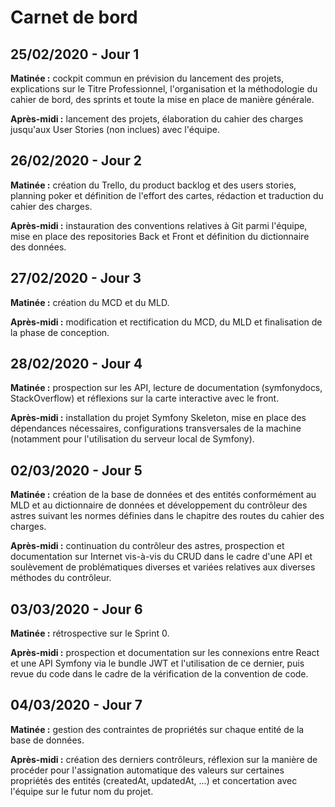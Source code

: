 # Carnet de bord

## 25/02/2020 - Jour 1

**Matinée :** cockpit commun en prévision du lancement des projets, explications sur le Titre Professionnel, l'organisation et la méthodologie du cahier de bord, des sprints et toute la mise en place de manière générale.

**Après-midi :** lancement des projets, élaboration du cahier des charges jusqu'aux User Stories (non inclues) avec l'équipe.

## 26/02/2020 - Jour 2

**Matinée :** création du Trello, du product backlog et des users stories, planning poker et définition de l'effort des cartes, rédaction et traduction du cahier des charges.

**Après-midi :** instauration des conventions relatives à Git parmi l'équipe, mise en place des repositories Back et Front et définition du dictionnaire des données.

## 27/02/2020 - Jour 3

**Matinée :** création du MCD et du MLD.

**Après-midi :** modification et rectification du MCD, du MLD et finalisation de la phase de conception.

## 28/02/2020 - Jour 4

**Matinée :** prospection sur les API, lecture de documentation (symfonydocs, StackOverflow) et réflexions sur la carte interactive avec le front.

**Après-midi :** installation du projet Symfony Skeleton, mise en place des dépendances nécessaires, configurations transversales de la machine (notamment pour l'utilisation du serveur local de Symfony).

## 02/03/2020 - Jour 5

**Matinée :** création de la base de données et des entités conformément au MLD et au dictionnaire de données et développement du contrôleur des astres suivant les normes définies dans le chapitre des routes du cahier des charges.

**Après-midi :** continuation du contrôleur des astres, prospection et documentation sur Internet vis-à-vis du CRUD dans le cadre d'une API et soulèvement de problématiques diverses et variées relatives aux diverses méthodes du contrôleur.

## 03/03/2020 - Jour 6

**Matinée :** rétrospective sur le Sprint 0.

**Après-midi :** prospection et documentation sur les connexions entre React et une API Symfony via le bundle JWT et l'utilisation de ce dernier, puis revue du code dans le cadre de la vérification de la convention de code.

## 04/03/2020 - Jour 7

**Matinée :** gestion des contraintes de propriétés sur chaque entité de la base de données.

**Après-midi :** création des derniers contrôleurs, réflexion sur la manière de procéder pour l'assignation automatique des valeurs sur certaines propriétés des entités (createdAt, updatedAt, ...) et concertation avec l'équipe sur le futur nom du projet.